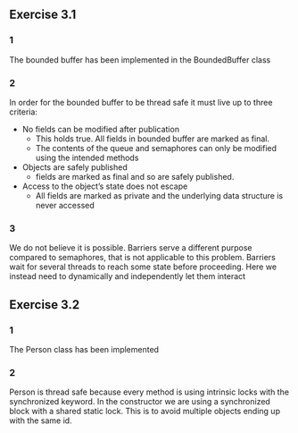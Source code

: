 ## Exercise 3.1
### 1
The bounded buffer has been implemented in the BoundedBuffer class

### 2

In order for the bounded buffer to be thread safe it must live up to three criteria:
- No fields can be modified after publication
  - This holds true. All fields in bounded buffer are marked as final.
  - The contents of the queue and semaphores can only be modified using the intended methods
- Objects are safely published
  - fields are marked as final and so are safely published.
- Access to the object’s state does not escape
  - All fields are marked as private and the underlying data structure is never accessed

### 3
We do not believe it is possible. Barriers serve a different purpose compared to semaphores, 
that is not applicable to this problem. Barriers wait for several threads to reach some state
before proceeding. Here we instead need to dynamically and independently let them interact


## Exercise 3.2
### 1 
The Person class has been implemented

### 2
Person is thread safe because every method is using intrinsic locks with the synchronized keyword.
In the constructor we are using a synchronized block with a shared static lock. This is to avoid
multiple objects ending up with the same id.
